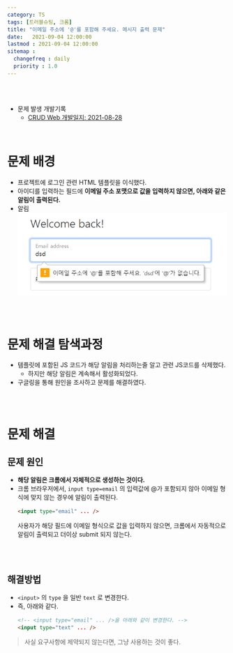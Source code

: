 ```yaml
---
category: TS
tags: [트러블슈팅, 크롬]
title: "이메일 주소에 '@'를 포함해 주세요. 메시지 출력 문제"
date:   2021-09-04 12:00:00 
lastmod : 2021-09-04 12:00:00
sitemap :
  changefreq : daily
  priority : 1.0
---
```


<br/><br/>

- 문제 발생 개발기록
  - [CRUD Web 개발일지: 2021-08-28](https://taegyunwoo.github.io/CRUD_Web/2021-08-28)

<br/>

# 문제 배경

- 프로젝트에 로그인 관련 HTML 템플릿을 이식했다.
- 아이디를 입력하는 필드에 **이메일 주소 포맷으로 값을 입력하지 않으면, 아래와 같은 알림이 출력된다.**
- 알림  
![알림](/assets/img/Series-CRUD_Web/Untitled%204.png)

<br><br>

# 문제 해결 탐색과정
- 템플릿에 포함된 JS 코드가 해당 알림을 처리하는줄 알고 관련 JS코드를 삭제했다.
  - 하지만 해당 알림은 계속해서 활성화되었다.
- 구글링을 통해 원인을 조사하고 문제를 해결하였다.

<br><br>

# 문제 해결
## 문제 원인

- **해당 알림은 크롬에서 자체적으로 생성하는 것이다.**
- 크롬 브라우저에서, `input type=email` 의 입력값에 @가 포함되지 않아 이메일 형식에 맞지 않는 경우에 알림이 출력된다.
  ```html
  <input type="email" ... />
  ```
  사용자가 해당 필드에 이메일 형식으로 값을 입력하지 않으면, 크롬에서 자동적으로 알림이 출력되고 더이상 submit 되지 않는다.

<br><br>

## 해결방법

- `<input>` 의 `type` 을 일반 `text` 로 변경한다.
- 즉, 아래와 같다.
  ```html
  <!-- <input type="email" ... />을 아래와 같이 변경한다. -->
  <input type="text" ... />
  ```

> 사실 요구사항에 제약되지 않는다면, 그냥 사용하는 것이 좋다.